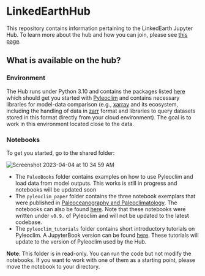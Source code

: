 # LinkedEarthHub
This repository contains information pertaining to the LinkedEarth Jupyter Hub. To learn more about the hub and how you can join, please see [this page](http://linked.earth/research_hub.html). 

## What is available on the hub?

### Environment

The Hub runs under Python 3.10 and contains the packages listed [here](https://github.com/LinkedEarth/LinkedEarthHub/blob/main/environment.yml) which should get you started with [Pyleoclim](https://pyleoclim-util.readthedocs.io/en/master/) and contains necessary libraries for model-data comparison (e.g., [xarray](https://docs.xarray.dev/en/stable/) and its ecosystem, including the handling of data in [zarr](https://zarr.readthedocs.io/en/stable/) format and libraries to query datasets stored in this format directly from your cloud environment). The goal is to work in this environment located close to the data. 

### Notebooks

To get you started, go to the shared folder: 

![Screenshot 2023-04-04 at 10 34 59 AM](https://user-images.githubusercontent.com/11758571/229872547-511b26fe-dea8-4d57-a620-a56ff6435c07.png)

* The `PaleoBooks` folder contains examples on how to use Pyleoclim and load data from model outputs. This works is still in progress and notebooks will be updated soon
* The `pyleoclim_paper` folder contains the three notebook exemplars that were published in [Paleoceanography and Paleoclimatology](https://agupubs.onlinelibrary.wiley.com/doi/10.1029/2022PA004509). The notebooks can also be found [here](https://github.com/LinkedEarth/PyleoclimPaper). Note that these notebooks were written under `v0.9.` of Pyleoclim and will not be updated to the latest codebase. 
* The `pyleoclim_tutorials` folder contains short introductory tutorials on Pyleoclim. A JupyterBook version can be found [here](http://linked.earth/PyleoTutorials/intro.html). These tutorials will update to the version of Pyleoclim used by the Hub. 

**Note**: This folder is in read-only. You can run the code but not modify the notebooks. If you want to work with one of them as a starting point, please move the notebook to your directory. 
